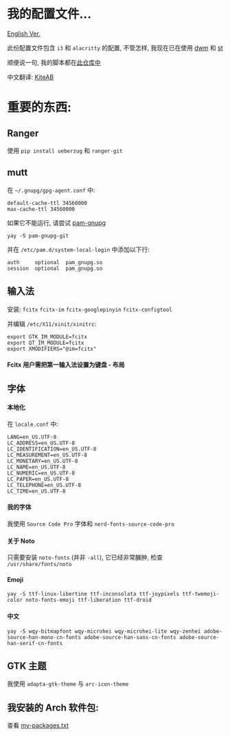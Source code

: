 # 我的配置文件...

[English Ver.](./README.md)

此份配置文件包含 `i3` 和 `alacritty` 的配置, 不管怎样, 我现在已在使用 [dwm](https://github.com/theniceboy/dwm) 和 [st](https://github.com/theniceboy/st)

顺便说一句, 我的脚本都在[此仓库中](https://github.com/theniceboy/scripts)

中文翻译: [KiteAB](https://github.com/KiteAB)

# 重要的东西:
## Ranger
使用 `pip install ueberzug` 和 `ranger-git`

## mutt
在 `~/.gnupg/gpg-agent.conf` 中:
```
default-cache-ttl 34560000
max-cache-ttl 34560000
```
如果它不能运行, 请尝试 [pam-gnupg](https://github.com/cruegge/pam-gnupg)
```
yay -S pam-gnupg-git
```
并在 `/etc/pam.d/system-local-login` 中添加以下行:
```
auth     optional  pam_gnupg.so
session  optional  pam_gnupg.so
```

## 输入法
安装: `fcitx` `fcitx-im` `fcitx-googlepinyin` `fcitx-configtool`

并编辑 `/etc/X11/xinit/xinitrc`:
```
export GTK_IM_MODULE=fcitx
export QT_IM_MODULE=fcitx
export XMODIFIERS="@im=fcitx"
```

#### Fcitx 用户需把第一输入法设置为键盘 - 布局

## 字体
#### 本地化
在 `locale.conf` 中:
```
LANG=en_US.UTF-8
LC_ADDRESS=en_US.UTF-8
LC_IDENTIFICATION=en_US.UTF-8
LC_MEASUREMENT=en_US.UTF-8
LC_MONETARY=en_US.UTF-8
LC_NAME=en_US.UTF-8
LC_NUMERIC=en_US.UTF-8
LC_PAPER=en_US.UTF-8
LC_TELEPHONE=en_US.UTF-8
LC_TIME=en_US.UTF-8
```

#### 我的字体
我使用 `Source Code Pro` 字体和 `nerd-fonts-source-code-pro`

#### 关于 Noto
只需要安装 `noto-fonts` (并非 `-all`), 它已经非常臃肿, 检查 `/usr/share/fonts/noto`

#### Emoji
```
yay -S ttf-linux-libertine ttf-inconsolata ttf-joypixels ttf-twemoji-color noto-fonts-emoji ttf-liberation ttf-droid
```

#### 中文
```
yay -S wqy-bitmapfont wqy-microhei wqy-microhei-lite wqy-zenhei adobe-source-han-mono-cn-fonts adobe-source-han-sans-cn-fonts adobe-source-han-serif-cn-fonts
```

## GTK 主题
我使用 `adapta-gtk-theme` 与 `arc-icon-theme`

## 我安装的 Arch 软件包:
查看 [my-packages.txt](https://github.com/theniceboy/.config/blob/master/my-packages.txt)

